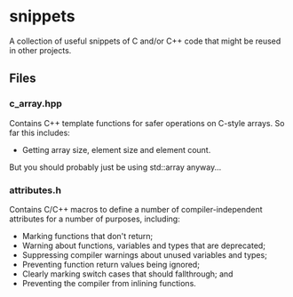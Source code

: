 # snippets
A collection of useful snippets of C and/or C++ code that might be
reused in other projects.

## Files

### c_array.hpp

Contains C++ template functions for safer operations on C-style
arrays. So far this includes:

- Getting array size, element size and element count.

But you should probably just be using std::array anyway...

### attributes.h

Contains C/C++ macros to define a number of compiler-independent
attributes for a number of purposes, including:

- Marking functions that don't return;
- Warning about functions, variables and types that are deprecated;
- Suppressing compiler warnings about unused variables and types;
- Preventing function return values being ignored;
- Clearly marking switch cases that should fallthrough; and
- Preventing the compiler from inlining functions.
